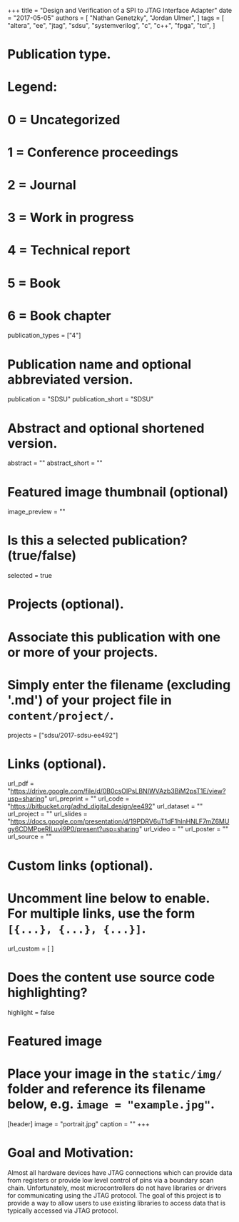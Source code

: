 +++
title = "Design and Verification of a SPI to JTAG Interface Adapter"
date = "2017-05-05"
authors = [
    "Nathan Genetzky",
    "Jordan Ulmer",
]
tags = [
    "altera",
    "ee",
    "jtag",
    "sdsu",
    "systemverilog",
    "c",
    "c++",
    "fpga",
    "tcl",
]

# Publication type.
# Legend:
# 0 = Uncategorized
# 1 = Conference proceedings
# 2 = Journal
# 3 = Work in progress
# 4 = Technical report
# 5 = Book
# 6 = Book chapter
publication_types = ["4"]

# Publication name and optional abbreviated version.
publication = "SDSU"
publication_short = "SDSU"

# Abstract and optional shortened version.
abstract = ""
abstract_short = ""

# Featured image thumbnail (optional)
image_preview = ""

# Is this a selected publication? (true/false)
selected = true

# Projects (optional).
#   Associate this publication with one or more of your projects.
#   Simply enter the filename (excluding '.md') of your project file in `content/project/`.
projects = ["sdsu/2017-sdsu-ee492"]

# Links (optional).
url_pdf = "https://drive.google.com/file/d/0B0csOIPsLBNIWVAzb3BiM2psT1E/view?usp=sharing"
url_preprint = ""
url_code = "https://bitbucket.org/adhd_digital_design/ee492"
url_dataset = ""
url_project = ""
url_slides = "https://docs.google.com/presentation/d/19PDRV6uT1dF1hlnHNLF7mZ6MUgy6CDMPpeRlLuvi9P0/present?usp=sharing"
url_video = ""
url_poster = ""
url_source = ""

# Custom links (optional).
#   Uncomment line below to enable. For multiple links, use the form `[{...}, {...}, {...}]`.
url_custom = [
]

# Does the content use source code highlighting?
highlight = false

# Featured image
# Place your image in the `static/img/` folder and reference its filename below, e.g. `image = "example.jpg"`.
[header]
image = "portrait.jpg"
caption = ""
+++

# Goal and Motivation:

Almost all hardware devices have JTAG connections which can provide data from
registers or provide low level control of pins via a boundary scan chain.
Unfortunately, most microcontrollers do not have libraries  or drivers for
communicating using the JTAG protocol.  The goal of this project is to provide
a way to allow users to use existing libraries to access data that is typically
accessed via JTAG protocol.
